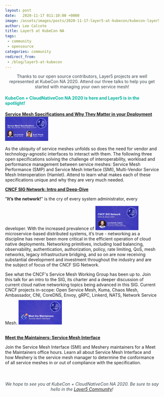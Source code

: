 ```yaml
---
layout: post
date:   2020-11-17 011:10:00 +0000
image: /assets/images/posts/2020-11-17-layer5-at-kubecon/kubecon-layer5.png
author: Lee Calcote
title: Layer5 at KubeCon NA
tags:
 - community
 - opensource
categories: community
redirect_from: 
 - /blog/layer5-at-kubecon
---
```


<p style="color:#3c494f;text-align:center;">Thanks to our open source contributors, Layer5 projects are well represented at KubeCon NA 2020. Attend our three talks to help you get started with managing your own service mesh!</p>

<h4 style="color:#00b39f;">KubeCon + CloudNativeCon NA 2020 is here and Layer5 is in the spotlight!</h4>

<a href="https://kccncna20.sched.com/event/ekEz/service-mesh-specifications-and-why-they-matter-in-your-deployment-lee-calcote-naveen-kumar-layer5"><b>Service Mesh Specifications and Why They Matter in your Deployment</b> <img class="image-right" style="width:28%;" src="/assets/images/posts/2020-11-17-layer5-at-kubecon/kubecon1.jpg" /></a>

As the ubiquity of service meshes unfolds so does the need for vendor and technology-agnostic interfaces to interact with them.
The following three open specifications solving the challenge of interoperability, workload and performance management between service meshes: Service Mesh Performance (SMP) and Service Mesh Interface (SMI), Multi-Vendor Service Mesh Interoperation (Hamlet).
Attend to learn what makes each of these specifications unique and why they are very much needed.

<a href="https://kccncna20.sched.com/event/etsE/cncf-sig-network-intro-deep-dive-lee-calcote-layer5"><b>CNCF SIG Network: Intro and Deep-Dive</b></a>

"**It’s the network!**" is the cry of every system administrator, every developer. With the increased prevalence of <a href="https://kccncna20.sched.com/event/etsE/cncf-sig-network-intro-deep-dive-lee-calcote-layer5"><img class="image-right" style="padding-top:15px;width:28%;" src="/assets/images/posts/2020-11-17-layer5-at-kubecon/kubecon3.png" /> </a>microservice-based distributed systems, it’s true - networking as a discipline has never been more critical in the  efficient operation of cloud native deployments. Networking primitives, including load balancing, observability, authentication, authorization, policy, rate limiting, QoS, mesh networks, legacy infrastructure bridging, and so on are now receiving substantial development and investment throughout the industry and are the subject of focus of the CNCF SIG Network.

See what the CNCF's Service Mesh Working Group has been up to. Join this talk for an intro to the SIG, its charter and a deeper discussion of current cloud native networking topics being advanced in this SIG. Current CNCF projects in-scope: Open Service Mesh, Kuma, Chaos Mesh, Ambassador, CNI, CoreDNS, Envoy, gRPC, Linkerd, NATS, Network Service Mesh.
<a href="https://kccncna20.sched.com/event/fMYB/meet-the-maintainer-service-mesh-interface"><img class="image-right" style="padding-top:8px;width:28%;" src="/assets/images/posts/2020-11-17-layer5-at-kubecon/kubecon2.png" /></a>

<br /><a href="https://kccncna20.sched.com/event/fMYB/meet-the-maintainer-service-mesh-interface"><b>Meet the Maintainers: Service Mesh Interface</b></a>

Join the Service Mesh Interface (SMI) and Meshery maintainers for a Meet the Maintainers office hours. Learn all about Service Mesh Interface and how Meshery is the service mesh manager to determine the conformance of all service meshes in or out of compliance with the specification.<br /><br /><br />


<h6 style="color:#3c494f;text-align:center;">We hope to see you at KubeCon + CloudNativeCon NA 2020. Be sure to say hello in the <a href="http://slack.layer5.io/">Layer5 Community</a>!</h6>



